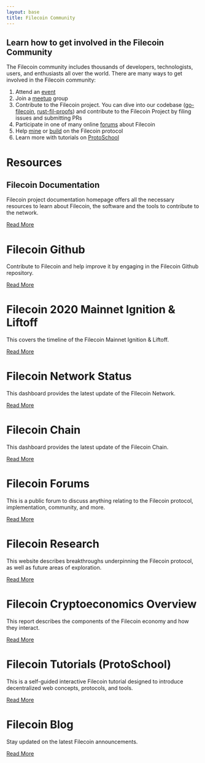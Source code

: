 ```yaml
---
layout: base
title: Filecoin Community
---
```


## Learn how to get involved in the Filecoin Community  

The Filecoin community includes thousands of developers, technologists, users, and enthusiasts all over the world. There are many ways to get involved in the Filecoin community:

1. Attend an [event](https://ignite.fil.events/)
2. Join a [meetup](https://filecoin.io/blog/filecoin-virtual-community-meetup-recap/) group
3. Contribute to the Filecoin project. You can dive into our codebase ([go-filecoin](https://github.com/filecoin-project/go-filecoin), [rust-fil-proofs](https://github.com/filecoin-project/rust-fil-proofs)) and contribute to the Filecoin Project by filing issues and submitting PRs
4. Participate in one of many online [forums](https://discuss.filecoin.io/) about Filecoin
5. Help [mine](https://docs.filecoin.io/how-to/install-filecoin/) or [build](https://docs.filecoin.io/build/) on the Filecoin protocol
6. Learn more with tutorials on [ProtoSchool](https://proto.school/tutorials?course=filecoin) 

<h1 class="Title">Resources</h1>
<div class="Media">
    <div class="Media-item">
        <h2>Filecoin Documentation</h2>
        <p>
            Filecoin project documentation homepage offers all the necessary resources to learn about Filecoin, the software and the tools to contribute to the network.
        </p>
        <a href="https://docs.filecoin.io" class="Button">
            Read More
        </a>
    </div>
    <div class="Media-item">
        <h1>Filecoin Github</h1>
        <p>Contribute to Filecoin and help improve it by engaging in the Filecoin Github repository. </p>
        <a href="https://github.com/filecoin-project" class="Button">
            Read More
        </a>
    </div>
    <div class="Media-item">
        <h1>Filecoin 2020 Mainnet Ignition & Liftoff</h1>
        <p>This covers the timeline of the Filecoin Mainnet Ignition & Liftoff.</p>
        <a href="https://filecoin.io/blog/mainnet-ignition/" class="Button">
            Read More
        </a>
    </div>
    <div class="Media-item">
        <h1>Filecoin Network Status</h1>
        <p>This dashboard provides the latest update of the FIlecoin Network.</p>
        <a href="https://stats.testnet.filecoin.io/d/z6FtI92Zz/chain?orgId=1&refresh=45s&from=now-30m&to=now&kiosk" class="Button">
            Read More
        </a>
    </div>
    <div class="Media-item">
        <h1>Filecoin Chain</h1>
        <p>
            This dashboard provides the latest update of the Filecoin Chain.
        </p>
        <a href="https://filscan.io/#/home" class="Button">
            Read More
        </a>
    </div>
    <div class="Media-item">
        <h1>Filecoin Forums</h1>
        <p>
            This is a public forum to discuss anything relating to the Filecoin protocol, implementation, community, and more. 
        </p>
        <a href="https://discuss.filecoin.io/" class="Button">
            Read More
        </a>
    </div>
    <div class="Media-item">
        <h1>Filecoin Research</h1>
        <p>
            This website describes breakthroughs underpinning the Filecoin protocol, as well as future areas of exploration.
        </p>
        <a href="https://research.filecoin.io/" class="Button">
            Read More
        </a>
    </div>
    <div class="Media-item">
        <h1>
            Filecoin Cryptoeconomics Overview
        </h1>
        <p>
            This report describes the components of the Filecoin economy and how they interact.
        </p>
        <a href="https://filecoin.io/2020-engineering-filecoins-economy-en.pdf" class="Button">
            Read More
        </a>
    </div>
    <div class="Media-item">
        <h1>
            Filecoin Tutorials (ProtoSchool)
        </h1>
        <p>
            This is a self-guided interactive Filecoin tutorial designed to introduce decentralized web concepts, protocols, and tools.
        </p>
        <a href="https://proto.school/tutorials?course=filecoin" class="Button">
            Read More
        </a>
    </div>
    <div class="Media-item">
        <h1>Filecoin Blog</h1>
        <p>
            Stay updated on the latest Filecoin announcements.
        </p>
        <a href="https://filecoin.io/blog/" class="Button">
            Read More
        </a>
    </div>
</div>
